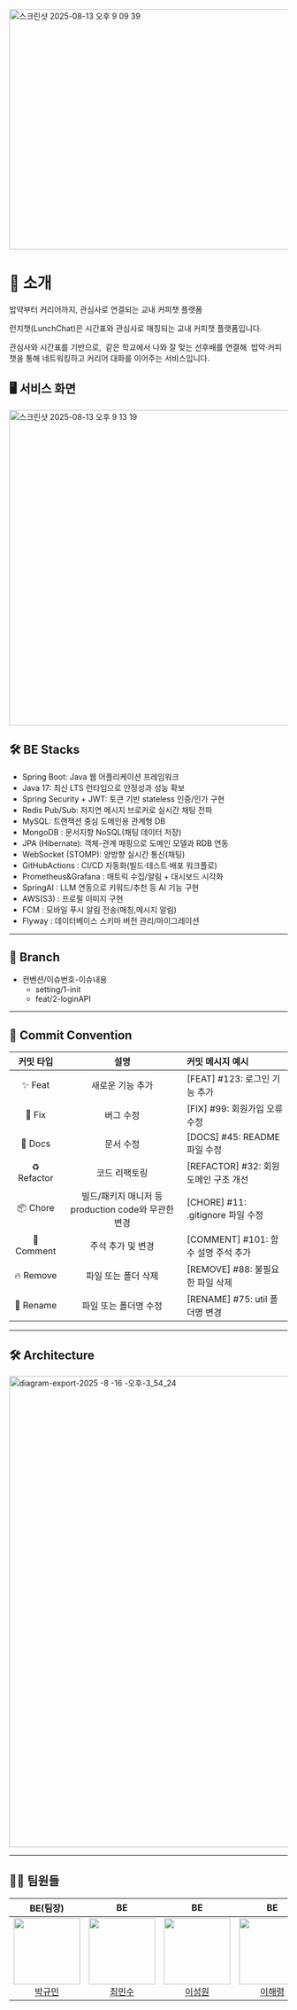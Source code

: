 
<img width="947" height="434" alt="스크린샷 2025-08-13 오후 9 09 39" src="https://github.com/user-attachments/assets/a95280ee-6551-4bfe-b51e-6ae88fa7b5be" />


# 👋 소개

밥약부터 커리어까지, 관심사로 연결되는 교내 커피챗 플랫폼

런치챗(LunchChat)은 시간표와 관심사로 매칭되는 교내 커피챗 플랫폼입니다.

관심사와 시간표를 기반으로,  같은 학교에서 나와 잘 맞는 선후배를 연결해  밥약·커피챗을 통해 네트워킹하고 커리어 대화를 이어주는 서비스입니다.


## 🖥️ 서비스 화면

<img width="567" height="570" alt="스크린샷 2025-08-13 오후 9 13 19" src="https://github.com/user-attachments/assets/f028bc0b-152c-42ba-9c4f-980e1063bc77" />


## 🛠 BE Stacks

- Spring Boot: Java 웹 어플리케이션 프레임워크
- Java 17: 최신 LTS 런타임으로 안정성과 성능 확보
- Spring Security + JWT: 토큰 기반 stateless 인증/인가 구현
- Redis Pub/Sub: 저지연 메시지 브로커로 실시간 채팅 전파
- MySQL: 트랜잭션 중심 도메인용 관계형 DB
- MongoDB : 문서지향 NoSQL(채팅 데이터 저장)
- JPA (Hibernate): 객체-관계 매핑으로 도메인 모델과 RDB 연동
- WebSocket (STOMP): 양방향 실시간 통신(채팅)
- GitHubActions : CI/CD 자동화(빌드·테스트·배포 워크플로)
- Prometheus&Grafana : 매트릭 수집/알림 + 대시보드 시각화
- SpringAI : LLM 연동으로 키워드/추천 등 AI 기능 구현
- AWS(S3) : 프로필 이미지 구현
- FCM : 모바일 푸시 알림 전송(매칭,메시지 알림)
- Flyway : 데이터베이스 스키마 버전 관리/마이그레이션


---

## 🪾 Branch

- 컨벤션/이슈번호-이슈내용
    - setting/1-init
    - feat/2-loginAPI

---

## 📝 Commit Convention

|    커밋 타입    |                  설명                  | 커밋 메시지 예시                     |
|:-----------:|:------------------------------------:|:------------------------------|
|   ✨ Feat    |              새로운 기능 추가               | [FEAT] #123: 로그인 기능 추가        |
|   🐛 Fix    |                버그 수정                 | [FIX] #99: 회원가입 오류 수정         |
|   📄 Docs   |                문서 수정                 | [DOCS] #45: README 파일 수정      |
| ♻️ Refactor |               코드 리팩토링                | [REFACTOR] #32: 회원 도메인 구조 개선  |
|  📦 Chore   | 빌드/패키지 매니저 등 production code와 무관한 변경 | [CHORE] #11: .gitignore 파일 수정 |
| 💬 Comment  |              주석 추가 및 변경              | [COMMENT] #101: 함수 설명 주석 추가   |
|  🔥 Remove  |             파일 또는 폴더 삭제              | [REMOVE] #88: 불필요한 파일 삭제      |
|  🚚 Rename  |             파일 또는 폴더명 수정             | [RENAME] #75: util 폴더명 변경     |


---


## 🛠️ Architecture
<img width="1855" height="851" alt="diagram-export-2025 -8 -16 -오후-3_54_24" src="https://github.com/user-attachments/assets/4796b60d-449e-4aaf-9d92-d7d3622af584" />



---

## 🙋‍♂️ 팀원들

| BE(팀장) | BE | BE | BE | BE |
|:--------:|:--:|:--:|:--:|:--:|
| <img src="https://avatars.githubusercontent.com/u/150355097?v=4" width="120"/> <br> [박규민](https://github.com/FrontHeadlock) | <img src="https://avatars.githubusercontent.com/u/162654709?v=4" width="120"/> <br> [최민수](https://github.com/CMIN-SU) | <img src="https://avatars.githubusercontent.com/u/127833888?v=4" width="120"/> <br> [이성원](https://github.com/lsw71311) | <img src="https://avatars.githubusercontent.com/u/144093044?v=4" width="120"/> <br> [이해령](https://github.com/haerxeong) | <img src="https://avatars.githubusercontent.com/u/185888445?v=4" width="120"/> <br> [최진서](https://github.com/jinseo4829) |



